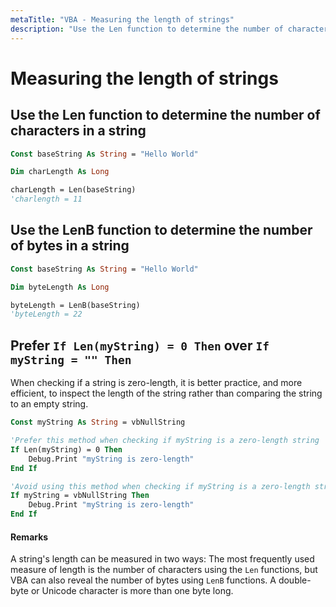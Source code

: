 ```yaml
---
metaTitle: "VBA - Measuring the length of strings"
description: "Use the Len function to determine the number of characters in a string, Use the LenB function to determine the number of bytes in a string, Prefer `If Len(myString) = 0 Then` over `If myString =  Then`"
---
```


# Measuring the length of strings



## Use the Len function to determine the number of characters in a string


```vb
Const baseString As String = "Hello World"

Dim charLength As Long

charLength = Len(baseString)
'charlength = 11

```



## Use the LenB function to determine the number of bytes in a string


```vb
Const baseString As String = "Hello World"

Dim byteLength As Long

byteLength = LenB(baseString)
'byteLength = 22

```



## Prefer `If Len(myString) = 0 Then` over `If myString = "" Then`


When checking if a string is zero-length, it is better practice, and more efficient, to inspect the length of the string rather than comparing the string to an empty string.

```vb
Const myString As String = vbNullString

'Prefer this method when checking if myString is a zero-length string
If Len(myString) = 0 Then
    Debug.Print "myString is zero-length"
End If

'Avoid using this method when checking if myString is a zero-length string
If myString = vbNullString Then
    Debug.Print "myString is zero-length"
End If

```



#### Remarks


A string's length can be measured in two ways: The most frequently used measure of length is the number of characters using the `Len` functions, but VBA can also reveal the number of bytes using `LenB` functions. A double-byte or Unicode character is more than one byte long.

